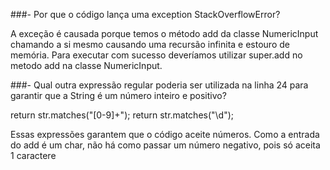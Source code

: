 ###- Por que o código lança uma exception StackOverflowError?

A exceção é causada porque temos o método add da classe NumericInput chamando a si mesmo causando uma recursão infinita e estouro de memória.
Para executar com sucesso deveríamos utilizar super.add no metodo add na classe NumericInput.


###- Qual outra expressão regular poderia ser utilizada na linha 24 para garantir que a String é um número inteiro e positivo?

return str.matches("[0-9]+");
return str.matches("\\d");

Essas expressões garantem que o código aceite números. Como a entrada do add é um char, não há como passar um número negativo, pois só aceita 1 caractere

